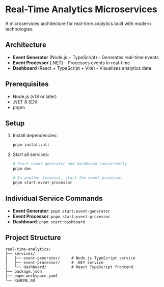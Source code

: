 # Real-Time Analytics Microservices

A microservices architecture for real-time analytics built with modern technologies.

## Architecture

- **Event Generator** (Node.js + TypeScript) - Generates real-time events
- **Event Processor** (.NET) - Processes events in real-time
- **Dashboard** (React + TypeScript + Vite) - Visualizes analytics data

## Prerequisites

- Node.js (v18 or later)
- .NET 8 SDK
- pnpm

## Setup

1. Install dependencies:
   ```bash
   pnpm install:all
   ```

2. Start all services:
   ```bash
   # Start event generator and dashboard concurrently
   pnpm dev
   
   # In another terminal, start the event processor
   pnpm start:event-processor
   ```

## Individual Service Commands

- **Event Generator**: `pnpm start:event-generator`
- **Event Processor**: `pnpm start:event-processor`  
- **Dashboard**: `pnpm start:dashboard`

## Project Structure

```
real-time-analytics/
├── services/
│   ├── event-generator/     # Node.js TypeScript service
│   ├── event-processor/     # .NET service
│   └── dashboard/           # React TypeScript frontend
├── package.json
├── pnpm-workspace.yaml
└── README.md
``` 